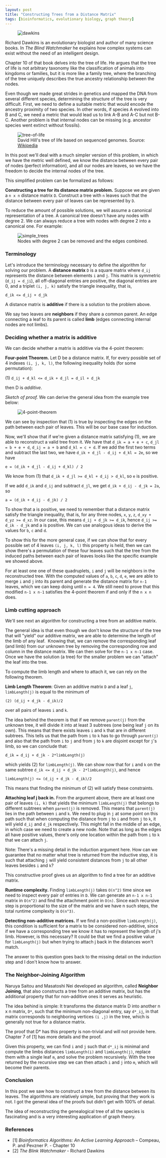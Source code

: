```yaml
---
layout: post
title: "Constructing Trees from a Distance Matrix"
tags: [bioinformatics, evolutionary biology, graph theory]
---
```


<figure class="image_float_left">
    <img src="{{site.url}}/resources/blog/2019-05-10-constructing-trees-from-a-distance-matrix/2019_05_dawkins.jpg" alt="dawkins" />
</figure>

Richard Dawkins is an evolutionary biologist and author of many science books. In *The Blind Watchmaker* he explains how complex systems can exist without the need of an intelligent design.

Chapter 10 of that book delves into the tree of life. He argues that the tree of life is not arbitrary taxonomy like the classification of animals into kingdoms or families, but it is more like a family tree, where the branching of the tree uniquely describes the true ancestry relationship between the nodes.

Even though we made great strides in genetics and mapped the DNA from several different species, determining the structure of the tree is very difficult. First, we need to define a suitable metric that would encode the ancestry proximity of two species. In other words, if species A evolved into B and C, we need a metric that would lead us to link A-B and A-C but not B-C. Another problem is that internal nodes can be missing (e.g. ancestor species went extinct without fossils).

<figure class="center_children">
    <img src="{{site.url}}/resources/blog/2019-05-10-constructing-trees-from-a-distance-matrix/2019_05_tree-of-life.png" alt="tree-of-life" />
    <figcaption> David Hill's tree of life based on sequenced genomes. Source: <a href="https://en.wikipedia.org/wiki/Tree_of_life_(biology)#/media/File:Tree_of_life_SVG.svg">Wikipedia</a></figcaption>
</figure>

In this post we'll deal with a much simpler version of this problem, in which we have the metric well defined, we know the distance between every pair of nodes (perfect information), and all our nodes are leaves, so we have the freedom to decide the internal nodes of the tree.

This simplified problem can be formalized as follows:

**Constructing a tree for its distance matrix problem.** Suppose we are given a `n x n` distance matrix `D`. Construct a tree with `n` leaves such that the distance between every pair of leaves can be represented by `D`.

To reduce the amount of possible solutions, we will assume a canonical representation of a tree. A canonical tree doesn't have any nodes with degree 2. We can always reduce a tree with nodes with degree 2 into a canonical one. For example:

<figure class="center_children">
    <img src="{{site.url}}/resources/blog/2019-05-10-constructing-trees-from-a-distance-matrix/2019_05_simple_trees.png" alt="simple_trees" />
    <figcaption> Nodes with degree 2 can be removed and the edges combined.</figcaption>
</figure>

### Terminology

Let's introduce the terminology necessary to define the algorithm for solving our problem. A **distance matrix** `D` is a square matrix where `d_ij` represents the distance between elements `i` and `j`. This matrix is symmetric (`d_ij = d_ji`), all off-diagonal entries are positive, the diagonal entries are 0, and a triplet `(i, j, k)` satisfy the triangle inequality, that is,

`d_ik <= d_ij + d_jk`

A distance matrix is **additive** if there is a solution to the problem above.

We say two leaves are **neighbors** if they share a common parent. An edge connecting a leaf to its parent is called **limb** (edges connecting internal nodes are not limbs).

### Deciding whether a matrix is additive

We can decide whether a matrix is additive via the 4-point theorem:

**Four-point Theorem.** Let D be a distance matrix. If, for every possible set of 4 indexes `(i, j, k, l)`, the following inequality holds (for some permutation):

(1) `d_ij + d_kl <= d_ik + d_jl = d_il + d_jk`

then D is *additive*.

*Sketch of proof.* We can derive the general idea from the example tree below:

<figure class="center_children">
    <img src="{{site.url}}/resources/blog/2019-05-10-constructing-trees-from-a-distance-matrix/2019_04_4-point-theorem-1.png" alt="4-point-theorem" />
</figure>

We can see by inspection that (1) is true by inspecting the edges on the path between each pair of leaves. This will be our base case for induction.

Now, we'll show that if we're given a distance matrix satisfying (1), we are able to reconstruct a valid tree from it. We have that `d_ik = a + e + c`, `d_jl = b + e + d`, `d_ij = a + b` and `d_kl = c + d`. If we add the first two terms and subtract the last two, we have `d_ik + d_jl - d_ij + d_kl = 2e`, so we have

`e = (d_ik + d_jl - d_ij + d_kl) / 2`

We know from (1) that `d_ik + d_jl >= d_kl + d_ij > d_kl`, so `e` is positive.

If we add `d_ik` and `d_ij` and subtract `d_jl`, we get `d_ik + d_ij - d_jk = 2a`, so

`a = (d_ik + d_ij - d_jk) / 2`

To show that a is positive, we need to remember that a distance matrix satisfy the triangle inequality, that is, for any three nodes, `x`, `y`, `z`, `d_xy + d_yz >= d_xz`. In our case, this means `d_ij + d_jk >= d_ik`, hence `d_ij >= d_ik - d_jk` and a is positive. We can use analogous ideas to derive the values for `b`, `c` and `d`.

To show this for the more general case, if we can show that for every possible set of 4 leaves `(i, j, k, l)` this property is held, then we can show there's a permutation of these four leaves such that the tree from the induced paths between each pair of leaves looks like the specific example we showed above.

For at least one one of these quadruplets, `i` and `j` will be neighbors in the reconstructed tree. With the computed values of `a`, `b`, `c`, `d`, `e`, we are able to merge `i` and `j` into its parent and generate the distance matrix for `n-1` leaves, which we can keep doing until `n = 4`. We still need to prove that this modified `n-1 x n-1` satisfies the 4-point theorem if and only if the `n x n` does.

### Limb cutting approach

We'll see next an algorithm for constructing a tree from an additive matrix.

The general idea is that even though we don't know the structure of the tree that will "yield" our additive matrix, we are able to determine the length of the limb of any leaf.  Knowing that, we can remove the corresponding leaf (and limb) from our unknown tree by removing the corresponding row and column in the distance matrix. We can then solve for the `n-1 x n-1` case. Once we have the solution (a tree) for the smaller problem we can "attach" the leaf into the tree.

To compute the limb length and where to attach it, we can rely on the following theorem.

**Limb Length Theorem**: Given an additive matrix `D` and a leaf `j`, `limbLength(j)` is equal to the minimum of

`(2) (d_ij + d_jk - d_ik)/2`

over all pairs of leaves `i` and `k`.

The idea behind the theorem is that if we remove `parent(j)` from the unknown tree, it will divide it into at least 3 subtrees (one being leaf `j` on its own). This means that there exists leaves `i` and `k` that are in different subtrees. This tells us that the path from `i` to `k` has to go through `parent(j)` and also that the path from `i` to `j` and from `j` to `k` are disjoint except for `j`'s limb, so we can conclude that:

`d_ik = d_ij + d_jk - 2*limbLength(j)`

which yields (2) for `limbLength(j)`. We can show now that for `i` and `k` on the same subtree `d_ik <= d_ij + d_jk - 2*limbLength(j)`, and hence

`limbLength(j) <= (d_ij + d_jk - d_ik)/2`

This means that finding the minimum of (2) will satisfy these constraints.

**Attaching leaf j back in.** From the argument above, there are at least one pair of leaves `(i, k)` that yields the minimum `limbLength(j)` that belongs to different subtrees when `parent(j)` is removed. This means that `parent(j)` lies in the path between `i` and `k`. We need to plug in `j` at some point on this path such that when computing the distance from `j` to `i` and from `j` to `k`, it will yield `d_ij` and `d_jk` respectively. This might fall in the middle of an edge, in which case we need to create a new node. Note that as long as the edges all have positive values, there's only one location within the path from `i` to `k` that we can attach `j`.

Note: There's a missing detail in the induction argument here. How can we guarantee that no matter what tree is returned from the inductive step, it is such that attaching `j` will yield consistent distances from `j` to all other leaves besides `i` and `k`?

This constructive proof gives us an algorithm to find a tree for an additive matrix.

**Runtime complexity.** Finding `limbLength(j)` takes `O(n^2)` time since we need to inspect every pair of entries in `D`. We can generate an `n-1 x n-1` matrix in `O(n^2)` and find the attachment point in `O(n)`. Since each recursive step is proportional to the size of the matrix and we have n such steps, the total runtime complexity is `O(n^3)`.

**Detecting non-additive matrices.** If we find a non-positive `limbLength(j)`, this condition is sufficient for a matrix to be considered non-additive, since if we have a corresponding tree we know it has to represent the length of j's limb. However, is this necessary? It could be that we find a positive value for `limbLength(j)` but when trying to attach j back in the distances won't match.

The answer to this question goes back to the missing detail on the induction step and I don't know how to answer.

### The Neighbor-Joining Algorithm

Naruya Saitou and Masatoshi Nei developed an algorithm, called **Neighbor Joining**, that also constructs a tree from an additive matrix, but has the additional property that for non-additive ones it serves as heuristic.

The idea behind is simple: It transforms the distance matrix D into another n x n matrix, `D*`, such that the minimum non-diagonal entry, say `d*_ij`, in that matrix corresponds to neighboring vertices `(i ,j)` in the tree, which is generally not true for a distance matrix.

The proof that D* has this property is non-trivial and will not provide here. Chapter 7 of [1] has more details and the proof.

Given this property, we can find `i` and `j` such that `d*_ij` is minimal and compute the limbs distances `limbLength(i)` and `limbLength(j)`, replace them with a single leaf `m`, and solve the problem recursively. With the tree returned by the recursive step we can then attach `i` and `j` into `m`, which will become their parents.

### Conclusion

In this post we saw how to construct a tree from the distance between its leaves. The algorithms are relatively simple, but proving that they work is not. I got the general idea of the proofs but didn't get with 100% of detail.

The idea of reconstructing the genealogical tree of all the species is fascinating and is a very interesting application of graph theory.

### References

* [1] *Bioinformatics Algorithms: An Active Learning Approach* – Compeau, P. and Pevzner P. - Chapter 10
* [2] *The Blink Watchmaker* - Richard Dawkins
